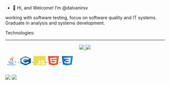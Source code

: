 - 👋 Hi, and Welcome! I’m @dalvanirsv

working with software testing, focus on software quality and IT systems. Graduate in analysis and systems development.

Technologies:
________________________________________________________________________________________________________________________________

<div align="center">
  <a href="https://github.com/dalvanirsv">
  <img height="180em" src="https://github-readme-stats.vercel.app/api?username=dalvanirsv&show_icons=true&theme=dracula&include_all_commits=true&count_private=true"/>
  <img height="180em" src="https://github-readme-stats.vercel.app/api/top-langs/?username=dalvanirsv&layout=compact&langs_count=7&theme=dracula"/>
</div>
<div style="display: inline_block"><br>
  <img align="center" alt="Dal-java" height="30" width="40" src="https://raw.githubusercontent.com/devicons/devicon/master/icons/java/java-original.svg">
  <img align="center" alt="Dal-C" height="30" width="40" src="https://raw.githubusercontent.com/devicons/devicon/master/icons/c/c-original.svg">
  <img align="center" alt="Dal-Javascript" height="30" width="40" src="https://raw.githubusercontent.com/devicons/devicon/master/icons/javascript/javascript-plain.svg">
  <img align="center" alt="Dal-html" height="30" width="40" src="https://raw.githubusercontent.com/devicons/devicon/master/icons/html5/html5-original.svg">
  <img align="center" alt="Dal-Css3" height="30" width="40" src="https://raw.githubusercontent.com/devicons/devicon/master/icons/css3/css3-original.svg">
  
</div>

  ##
 
<div> 
 
  <a href = "mailto:eeep.dalvani.vieira@gmail.com"><img src="https://img.shields.io/badge/-Gmail-%23333?style=for-the-badge&logo=gmail&logoColor=white" target="_blank"></a>
  <a href="https://www.linkedin.com/in/dalvanir-vieira-da-silva-7715a5191/" target="_blank"><img src="https://img.shields.io/badge/-LinkedIn-%230077B5?style=for-the-badge&logo=linkedin&logoColor=white" target="_blank"></a> 
 
 
</div>
